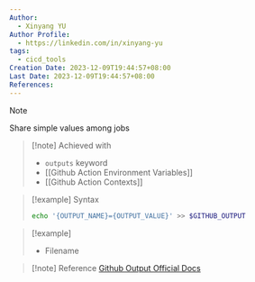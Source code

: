 ```yaml
---
Author:
  - Xinyang YU
Author Profile:
  - https://linkedin.com/in/xinyang-yu
tags:
  - cicd_tools
Creation Date: 2023-12-09T19:44:57+08:00
Last Date: 2023-12-09T19:44:57+08:00
References:
---
```

>[!note]
>Share simple values among jobs

>[!note] Achieved with
>- ``outputs`` keyword
>- [[Github Action Environment Variables]]
>- [[Github Action Contexts]]

>[!example] Syntax
>```bash
>echo '{OUTPUT_NAME}={OUTPUT_VALUE}' >> $GITHUB_OUTPUT
>```

>[!example]
>- Filename

>[!note] Reference
>[Github Output Official Docs](https://docs.github.com/en/actions/using-jobs/defining-outputs-for-jobs)